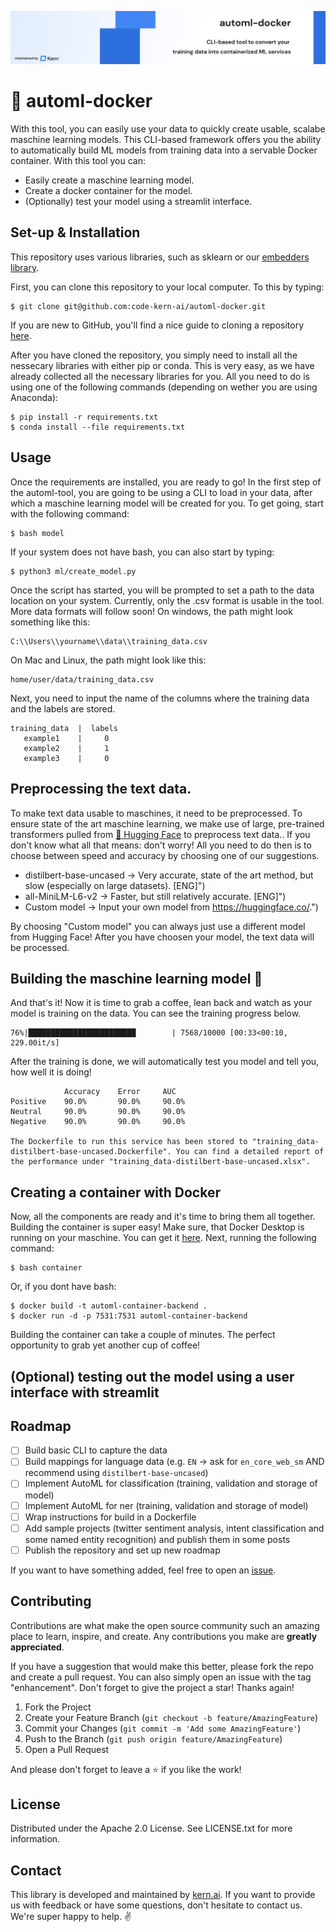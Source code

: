 ![!automl-docker](banner.png)

# 🐳 automl-docker
With this tool, you can easily use your data to quickly create usable, scalabe maschine learning models. This CLI-based framework offers you the ability to automatically build ML models from training data into a servable Docker container. With this tool you can: 
- Easily create a maschine learning model.
- Create a docker container for the model.
- (Optionally) test your model using a streamlit interface.

##  Set-up & Installation
This repository uses various libraries, such as sklearn or our [embedders library](https://github.com/code-kern-ai/embedders).  

First, you can clone this repository to your local computer. To this by typing:
```
$ git clone git@github.com:code-kern-ai/automl-docker.git
```
If you are new to GitHub, you'll find a nice guide to cloning a repository [here](https://github.com/git-guides/git-clone).

After you have cloned the repository, you simply need to install all the nessecary libraries with either pip or conda. This is very easy, as we have already collected all the necessary libraries for you. All you need to do is using one of the following commands (depending on wether you are using Anaconda):

```
$ pip install -r requirements.txt
$ conda install --file requirements.txt
```

## Usage
Once the requirements are installed, you are ready to go! In the first step of the automl-tool, you are going to be using a CLI to load in your data, after which a maschine learning model will be created for you. To get going, start with the following command:

```
$ bash model
```
If your system does not have bash, you can also start by typing:
```
$ python3 ml/create_model.py
```
Once the script has started, you will be prompted to set a path to the data location on your system. Currently, only the .csv format is usable in the tool. More data formats will follow soon!
On windows, the path might look something like this:
```
C:\\Users\\yourname\\data\\training_data.csv
```
On Mac and Linux, the path might look like this: 
```
home/user/data/training_data.csv
```

Next, you need to input the name of the columns where the training data and the labels are stored.
```
training_data  |  labels
   example1    |     0
   example2    |     1
   example3    |     0
```

## Preprocessing the text data.
To make text data usable to maschines, it need to be preprocessed. To ensure state of the art maschine learning, we make use of large, pre-trained transformers pulled from [🤗 Hugging Face](https://huggingface.co/) to preprocess text data..
If you don't know what all that means: don't worry! All you need to do then is to choose between speed and accuracy by choosing one of our suggestions.
- distilbert-base-uncased -> Very accurate, state of the art method, but slow (especially on large datasets). [ENG]")
- all-MiniLM-L6-v2 -> Faster, but still relatively accurate. [ENG]")
- Custom model -> Input your own model from https://huggingface.co/.")

By choosing "Custom model" you can always just use a different model from Hugging Face! After you have choosen your model, the text data will be processed.

## Building the maschine learning model 🚀
And that's it! Now it is time to grab a coffee, lean back and watch as your model is training on the data. You can see the training progress below.
```
76%|████████████████████████        | 7568/10000 [00:33<00:10, 229.00it/s]
```

After the training is done, we will automatically test you model and tell you, how well it is doing!
```
            Accuracy    Error     AUC
Positive    90.0%       90.0%     90.0%
Neutral     90.0%       90.0%     90.0%
Negative    90.0%       90.0%     90.0%

The Dockerfile to run this service has been stored to "training_data-distilbert-base-uncased.Dockerfile". You can find a detailed report of the performance under "training_data-distilbert-base-uncased.xlsx".
```
## Creating a container with Docker

Now, all the components are ready and it's time to bring them all together. Building the container is super easy! Make sure, that Docker Desktop is running on your maschine. You can get it [here](https://www.docker.com/products/docker-desktop/). Next, running the following command:
```
$ bash container
```
Or, if you dont have bash:
```
$ docker build -t automl-container-backend .
$ docker run -d -p 7531:7531 automl-container-backend

```
Building the container can take a couple of minutes. The perfect opportunity to grab yet another cup of coffee!

## (Optional) testing out the model using a user interface with streamlit


## Roadmap
- [ ] Build basic CLI to capture the data
- [ ] Build mappings for language data (e.g. `EN` -> ask for `en_core_web_sm` AND recommend using `distilbert-base-uncased`)
- [ ] Implement AutoML for classification (training, validation and storage of model)
- [ ] Implement AutoML for ner (training, validation and storage of model)
- [ ] Wrap instructions for build in a Dockerfile
- [ ] Add sample projects (twitter sentiment analysis, intent classification and some named entity recognition) and publish them in some posts
- [ ] Publish the repository and set up new roadmap

If you want to have something added, feel free to open an [issue](https://github.com/code-kern-ai/automl-docker/issues).

## Contributing
Contributions are what make the open source community such an amazing place to learn, inspire, and create. Any contributions you make are **greatly appreciated**.

If you have a suggestion that would make this better, please fork the repo and create a pull request. You can also simply open an issue with the tag "enhancement".
Don't forget to give the project a star! Thanks again!

1. Fork the Project
2. Create your Feature Branch (`git checkout -b feature/AmazingFeature`)
3. Commit your Changes (`git commit -m 'Add some AmazingFeature'`)
4. Push to the Branch (`git push origin feature/AmazingFeature`)
5. Open a Pull Request

And please don't forget to leave a ⭐ if you like the work! 

## License
Distributed under the Apache 2.0 License. See LICENSE.txt for more information.

## Contact
This library is developed and maintained by [kern.ai](https://github.com/code-kern-ai). If you want to provide us with feedback or have some questions, don't hesitate to contact us. We're super happy to help. ✌️
